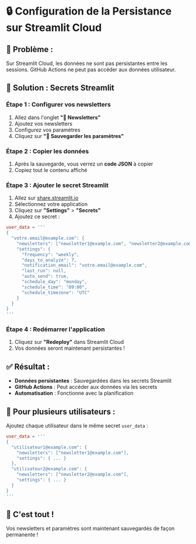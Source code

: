 # 🔒 Configuration de la Persistance sur Streamlit Cloud

## 🎯 **Problème :**
Sur Streamlit Cloud, les données ne sont pas persistantes entre les sessions. GitHub Actions ne peut pas accéder aux données utilisateur.

## 🚀 **Solution : Secrets Streamlit**

### **Étape 1 : Configurer vos newsletters**
1. Allez dans l'onglet **"📧 Newsletters"**
2. Ajoutez vos newsletters
3. Configurez vos paramètres
4. Cliquez sur **"💾 Sauvegarder les paramètres"**

### **Étape 2 : Copier les données**
1. Après la sauvegarde, vous verrez un **code JSON** à copier
2. Copiez tout le contenu affiché

### **Étape 3 : Ajouter le secret Streamlit**
1. Allez sur [share.streamlit.io](https://share.streamlit.io)
2. Sélectionnez votre application
3. Cliquez sur **"Settings"** > **"Secrets"**
4. Ajoutez ce secret :

```toml
user_data = '''
{
  "votre.email@example.com": {
    "newsletters": ["newsletter1@example.com", "newsletter2@example.com"],
    "settings": {
      "frequency": "weekly",
      "days_to_analyze": 7,
      "notification_email": "votre.email@example.com",
      "last_run": null,
      "auto_send": true,
      "schedule_day": "monday",
      "schedule_time": "09:00",
      "schedule_timezone": "UTC"
    }
  }
}
'''
```

### **Étape 4 : Redémarrer l'application**
1. Cliquez sur **"Redeploy"** dans Streamlit Cloud
2. Vos données seront maintenant persistantes !

## ✅ **Résultat :**
- **Données persistantes** : Sauvegardées dans les secrets Streamlit
- **GitHub Actions** : Peut accéder aux données via les secrets
- **Automatisation** : Fonctionne avec la planification

## 🔧 **Pour plusieurs utilisateurs :**
Ajoutez chaque utilisateur dans le même secret `user_data` :

```toml
user_data = '''
{
  "utilisateur1@example.com": {
    "newsletters": ["newsletter1@example.com"],
    "settings": { ... }
  },
  "utilisateur2@example.com": {
    "newsletters": ["newsletter2@example.com"],
    "settings": { ... }
  }
}
'''
```

## 🎉 **C'est tout !**
Vos newsletters et paramètres sont maintenant sauvegardés de façon permanente !
